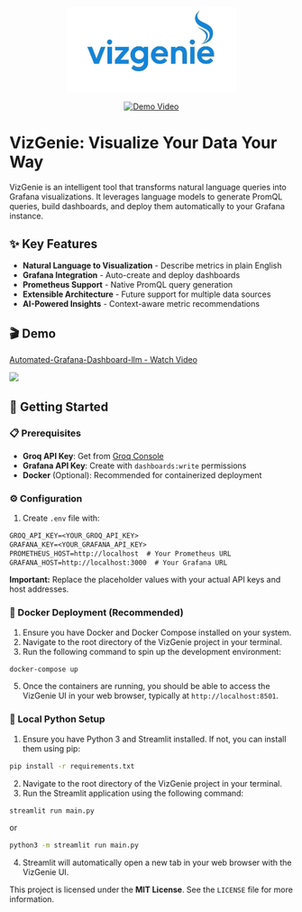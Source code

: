 <div align="center">
  <img src="https://raw.githubusercontent.com/vsion-x/vizgenie/main/assets/logo.png" alt="VizGenie Logo" width="300"/>
  
  [![Demo Video](https://img.shields.io/badge/Watch-Demo_Video-blue)](https://www.loom.com/share/d4ebd415de14413faf23a928a728ccf9?sid=da9cec9a-849e-4954-89b0-3a77f2b7e6d2)
</div>

# VizGenie: Visualize Your Data Your Way

VizGenie is an intelligent tool that transforms natural language queries into Grafana visualizations. It leverages language models to generate PromQL queries, build dashboards, and deploy them automatically to your Grafana instance.

## ✨ Key Features

* **Natural Language to Visualization** - Describe metrics in plain English
* **Grafana Integration** - Auto-create and deploy dashboards
* **Prometheus Support** - Native PromQL query generation
* **Extensible Architecture** - Future support for multiple data sources
* **AI-Powered Insights** - Context-aware metric recommendations

## 🎬 Demo

<div>
    <a href="https://www.loom.com/share/d4ebd415de14413faf23a928a728ccf9">
      <p>Automated-Grafana-Dashboard-llm - Watch Video</p>
    </a>
    <a href="https://www.loom.com/share/d4ebd415de14413faf23a928a728ccf9">
      <img style="max-width:300px;" src="https://cdn.loom.com/sessions/thumbnails/d4ebd415de14413faf23a928a728ccf9-101b13f5c63868b2-full-play.gif">
    </a>
</div>

## 🚀 Getting Started

### 📋 Prerequisites

- **Groq API Key**: Get from [Groq Console](https://console.groq.com/)
- **Grafana API Key**: Create with `dashboards:write` permissions
- **Docker** (Optional): Recommended for containerized deployment

### ⚙️ Configuration

1. Create `.env` file with:
```env
GROQ_API_KEY=<YOUR_GROQ_API_KEY>
GRAFANA_KEY=<YOUR_GRAFANA_API_KEY>
PROMETHEUS_HOST=http://localhost  # Your Prometheus URL
GRAFANA_HOST=http://localhost:3000  # Your Grafana URL
```

**Important:** Replace the placeholder values with your actual API keys and host addresses.

### 🐳 Docker Deployment (Recommended)

1. Ensure you have Docker and Docker Compose installed on your system. 
2. Navigate to the root directory of the VizGenie project in your terminal. 
3. Run the following command to spin up the development environment: 
```bash 
docker-compose up 
```
5. Once the containers are running, you should be able to access the VizGenie UI in your web browser, typically at `http://localhost:8501`.

### 🐍 Local Python Setup
1. Ensure you have Python 3 and Streamlit installed. If not, you can install them using pip: 
```bash 
pip install -r requirements.txt 
```
2. Navigate to the root directory of the VizGenie project in your terminal. 
3. Run the Streamlit application using the following command:

```bash 
streamlit run main.py 
``` 
or 
```bash 
python3 -m streamlit run main.py 
```

4. Streamlit will automatically open a new tab in your web browser with the VizGenie UI.

This project is licensed under the **MIT License**. See the `LICENSE` file for more information.